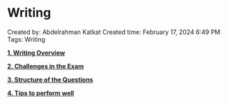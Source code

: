 # Writing

Created by: Abdelrahman Katkat
Created time: February 17, 2024 6:49 PM
Tags: Writing

[**1. Writing Overview**](Writing%2064ab21cc40404289b2d84e9fa0a881c4/1%20Writing%20Overview%208735205ce0b54c6491a5bdccc0217b63.md)

[**2. Challenges in the Exam**](Writing%2064ab21cc40404289b2d84e9fa0a881c4/2%20Challenges%20in%20the%20Exam%207e982ce9fe5440248dab2dc60a879027.md)

[**3.  Structure of the Questions**](Writing%2064ab21cc40404289b2d84e9fa0a881c4/3%20Structure%20of%20the%20Questions%2056b6f1848018418695c12571b0de6213.md)

[**4. Tips to perform well** ](Writing%2064ab21cc40404289b2d84e9fa0a881c4/4%20Tips%20to%20perform%20well%20178660504bf44fc393828665085d11ea.md)